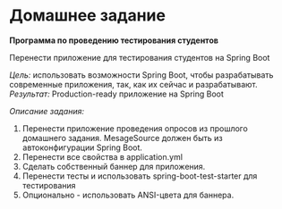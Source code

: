 # Домашнее задание

**Программа по проведению тестирования студентов**

Перенести приложение для тестирования студентов на Spring Boot

_Цель:_ 
использовать возможности Spring Boot, чтобы разрабатывать современные приложения, так, как их сейчас и разрабатывают. 
_Результат:_
Production-ready приложение на Spring Boot

_Описание задания:_
1. Перенести приложение проведения опросов из прошлого домашнего задания. 
MesageSource должен быть из автоконфигурации Spring Boot.
3. Перенести все свойства в application.yml
4. Сделать собственный баннер для приложения.
5. Перенести тесты и использовать spring-boot-test-starter для тестирования
6. Опционально - использовать ANSI-цвета для баннера.

